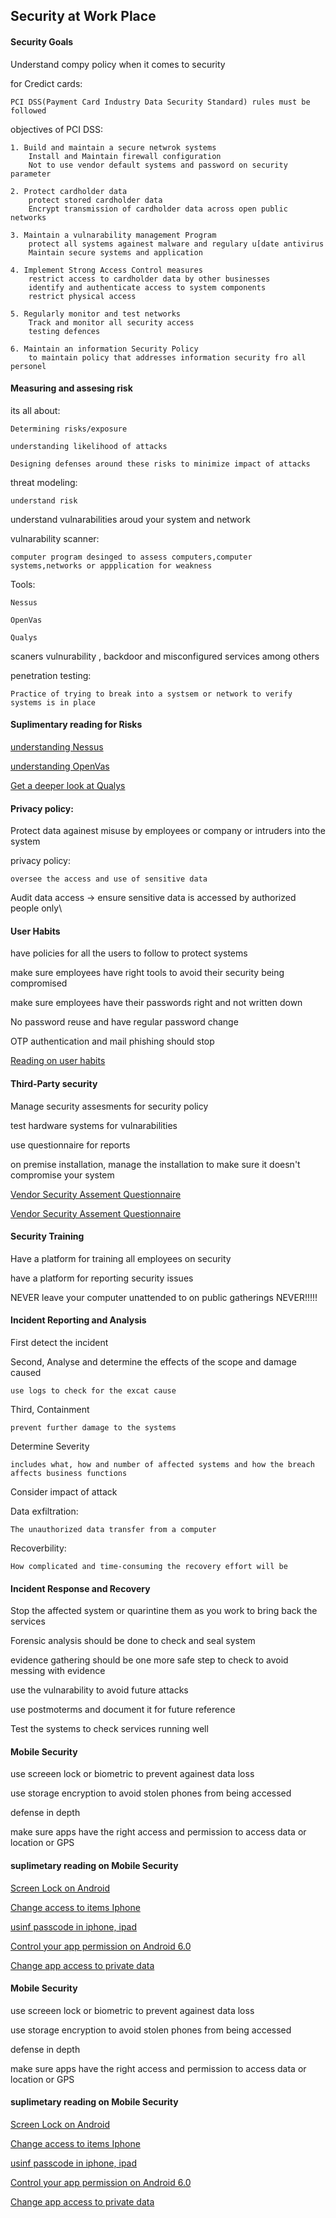 
## Security at Work Place

#### Security Goals

Understand compy policy when it comes to security

for Credict cards:

    PCI DSS(Payment Card Industry Data Security Standard) rules must be followed

objectives of PCI DSS:
    
    1. Build and maintain a secure netwrok systems
        Install and Maintain firewall configuration
        Not to use vendor default systems and password on security parameter

    2. Protect cardholder data
        protect stored cardholder data
        Encrypt transmission of cardholder data across open public networks

    3. Maintain a vulnarability management Program
        protect all systems againest malware and regulary u[date antivirus
        Maintain secure systems and application

    4. Implement Strong Access Control measures
        restrict access to cardholder data by other businesses
        identify and authenticate access to system components
        restrict physical access

    5. Regularly monitor and test networks
        Track and monitor all security access
        testing defences

    6. Maintain an information Security Policy
        to maintain policy that addresses information security fro all personel


#### Measuring and assesing risk 

its all about:

    Determining risks/exposure

    understanding likelihood of attacks

    Designing defenses around these risks to minimize impact of attacks

threat modeling:

    understand risk

understand vulnarabilities aroud your system and network

vulnarability scanner:

    computer program desinged to assess computers,computer systems,networks or appplication for weakness

Tools:

    Nessus

    OpenVas

    Qualys

scaners vulnurability , backdoor and  misconfigured services among others

penetration testing:

    Practice of trying to break into a systsem or network to verify systems is in place

#### Suplimentary reading for Risks

[understanding Nessus](https://www.tenable.com/products/nessus-vulnerability-scanner)

[understanding OpenVas](http://www.openvas.org/)

[Get a deeper look at Qualys](https://www.qualys.com/forms/freescan/)


#### Privacy policy:

Protect data againest misuse by employees or company or intruders into the system

privacy policy:

    oversee the access and use of sensitive data

Audit data access -> ensure sensitive data is accessed by authorized people only\

#### User Habits

have policies for all the users to follow to protect systems 

make sure employees have right tools to avoid their security being compromised

make sure employees have their passwords right and not written down

No password reuse and have regular password change 

OTP authentication and mail phishing should stop

[Reading on user habits](https://support.google.com/a/answer/6197508?hl=en)



#### Third-Party security 

Manage security assesments for security policy 

test hardware systems for vulnarabilities

use questionnaire for reports 

on premise installation, manage the installation to make sure it doesn't compromise your system

[Vendor Security Assement Questionnaire](https://vsaq-demo.withgoogle.com/)


[Vendor Security Assement Questionnaire](https://vsaq-demo.withgoogle.com/)

#### Security Training

Have a platform for training all employees on security

have a platform for reporting security issues

NEVER leave your computer unattended to on public gatherings NEVER!!!!!

#### Incident Reporting and Analysis

First detect the incident

Second, Analyse and determine the effects of the scope and damage caused

    use logs to check for the excat cause

Third, Containment

    prevent further damage to the systems

Determine Severity

    includes what, how and number of affected systems and how the breach affects business functions

Consider impact of attack

Data exfiltration:

    The unauthorized data transfer from a computer

Recoverbility:

    How complicated and time-consuming the recovery effort will be


#### Incident Response and Recovery

Stop the affected system or quarintine them as you work to bring back the services

Forensic analysis should be done to check and seal system

evidence gathering should be one more safe step to check to avoid messing with evidence

use the vulnarability to avoid future attacks

use postmoterms and document it for future reference 

Test the systems to check services running well


#### Mobile Security

use screeen lock or biometric to prevent againest data loss

use storage encryption to avoid stolen phones from being accessed

defense in depth 

make sure apps have the right access and permission to access data or location or GPS

#### suplimetary reading on Mobile Security

[Screen Lock on Android](https://support.google.com/android/answer/9079129)

[Change access to items Iphone](https://support.apple.com/guide/iphone/change-access-to-items-when-iphone-is-locked-iph9a2a69136/ios)

[usinf passcode in iphone, ipad](https://support.apple.com/HT204060)

[Control your app permission on Android 6.0 ](https://support.google.com/googleplay/answer/6270602)

[Change app access to private data](https://support.apple.com/guide/iphone/change-app-access-to-private-data-iph251e92810/ios)


#### Mobile Security

use screeen lock or biometric to prevent againest data loss

use storage encryption to avoid stolen phones from being accessed

defense in depth 

make sure apps have the right access and permission to access data or location or GPS

#### suplimetary reading on Mobile Security

[Screen Lock on Android](https://support.google.com/android/answer/9079129)

[Change access to items Iphone](https://support.apple.com/guide/iphone/change-access-to-items-when-iphone-is-locked-iph9a2a69136/ios)

[usinf passcode in iphone, ipad](https://support.apple.com/HT204060)

[Control your app permission on Android 6.0 ](https://support.google.com/googleplay/answer/6270602)

[Change app access to private data](https://support.apple.com/guide/iphone/change-app-access-to-private-data-iph251e92810/ios)





